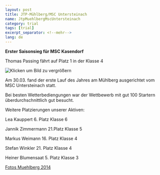 ```yaml
---
layout: post
title: JTP-Mühlberg/MSC Untersteinach
name: JtpMuehlbergMscUntersteinach
category: trial
tags: [trial]
excerpt_separator: <!--mehr-->
lang: de
---
```


**Erster Saisonsieg für MSC Kasendorf**

Thomas Passing fährt auf Platz 1 in der Klasse 4

![Klicken um Bild zu vergrößern](https://lh4.googleusercontent.com/-69nSZ7c9cFI/U0Dk1fZZzrI/AAAAAAAAD-U/CxhYqyqKx70/w377-h533-no/CIMG3904.JPG)

<!--mehr-->

Am 30.03. fand der erste Lauf des Jahres am Mühlberg ausgerichtet vom MSC Untersteinach statt.

Bei besten Wetterbediengungen war der Wettbewerb mit gut 100 Startern überdurchschnittlich gut besucht.

Weitere Platzierungen unserer Aktiven:

Lea Kauppert  6. Platz Klasse 6

Jannik Zimmermann 21.Platz Klasse 5

Markus Weimann 16. Platz Klasse 4

Stefan Winkler 21. Platz Klasse 4

Heiner Blumensaat 5. Platz Klasse 3

[Fotos Muehlberg 2014](https://plus.google.com/u/0/photos/108656924518465552879/albums/5999045569041904897)
